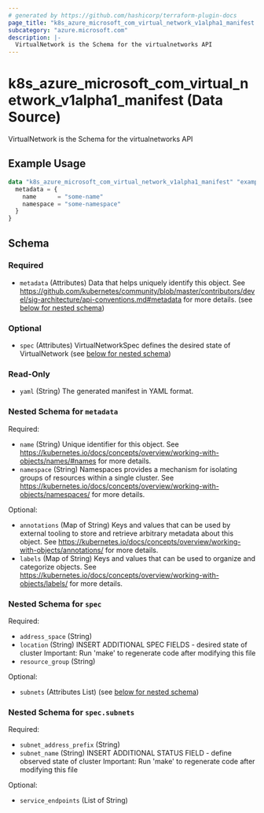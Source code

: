 ```yaml
---
# generated by https://github.com/hashicorp/terraform-plugin-docs
page_title: "k8s_azure_microsoft_com_virtual_network_v1alpha1_manifest Data Source - terraform-provider-k8s"
subcategory: "azure.microsoft.com"
description: |-
  VirtualNetwork is the Schema for the virtualnetworks API
---
```


# k8s_azure_microsoft_com_virtual_network_v1alpha1_manifest (Data Source)

VirtualNetwork is the Schema for the virtualnetworks API

## Example Usage

```terraform
data "k8s_azure_microsoft_com_virtual_network_v1alpha1_manifest" "example" {
  metadata = {
    name      = "some-name"
    namespace = "some-namespace"
  }
}
```

<!-- schema generated by tfplugindocs -->
## Schema

### Required

- `metadata` (Attributes) Data that helps uniquely identify this object. See https://github.com/kubernetes/community/blob/master/contributors/devel/sig-architecture/api-conventions.md#metadata for more details. (see [below for nested schema](#nestedatt--metadata))

### Optional

- `spec` (Attributes) VirtualNetworkSpec defines the desired state of VirtualNetwork (see [below for nested schema](#nestedatt--spec))

### Read-Only

- `yaml` (String) The generated manifest in YAML format.

<a id="nestedatt--metadata"></a>
### Nested Schema for `metadata`

Required:

- `name` (String) Unique identifier for this object. See https://kubernetes.io/docs/concepts/overview/working-with-objects/names/#names for more details.
- `namespace` (String) Namespaces provides a mechanism for isolating groups of resources within a single cluster. See https://kubernetes.io/docs/concepts/overview/working-with-objects/namespaces/ for more details.

Optional:

- `annotations` (Map of String) Keys and values that can be used by external tooling to store and retrieve arbitrary metadata about this object. See https://kubernetes.io/docs/concepts/overview/working-with-objects/annotations/ for more details.
- `labels` (Map of String) Keys and values that can be used to organize and categorize objects. See https://kubernetes.io/docs/concepts/overview/working-with-objects/labels/ for more details.


<a id="nestedatt--spec"></a>
### Nested Schema for `spec`

Required:

- `address_space` (String)
- `location` (String) INSERT ADDITIONAL SPEC FIELDS - desired state of cluster Important: Run 'make' to regenerate code after modifying this file
- `resource_group` (String)

Optional:

- `subnets` (Attributes List) (see [below for nested schema](#nestedatt--spec--subnets))

<a id="nestedatt--spec--subnets"></a>
### Nested Schema for `spec.subnets`

Required:

- `subnet_address_prefix` (String)
- `subnet_name` (String) INSERT ADDITIONAL STATUS FIELD - define observed state of cluster Important: Run 'make' to regenerate code after modifying this file

Optional:

- `service_endpoints` (List of String)
